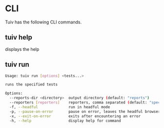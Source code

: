 # CLI

Tuiv has the following CLI commands.

## tuiv help
displays the help

## tuiv run

```bash
Usage: tuiv run [options] <tests...>

runs the specified tests

Options:
  --reports-dir <directory>  output directory (default: "reports")
  --reporters [reporters]    reporters, comma separated (default: "spec")
  -f, --headful              run in headful mode
  -p, --pause-on-error       pause on error, leaves the headful browser open
  -x, --exit-on-error        exits after encountering an error
  -h, --help                 display help for command
```
